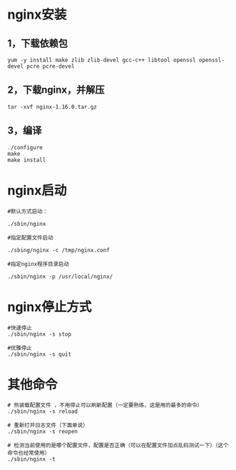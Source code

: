 # nginx安装

## 1，下载依赖包

```shell
yum -y install make zlib zlib-devel gcc-c++ libtool openssl openssl-devel pcre pcre-devel
```

## 2，下载nginx，并解压

```she
tar -xvf nginx-1.16.0.tar.gz
```

## 3，编译

```shell
./configure
make 
make install
```

# nginx启动

```shell
#默认方式启动：

./sbin/nginx

#指定配置文件启动

./sbing/nginx -c /tmp/nginx.conf

#指定nginx程序目录启动

./sbin/nginx -p /usr/local/nginx/
```

# nginx停止方式

```shell
#快速停止
./sbin/nginx -s stop

#优雅停止
./sbin/nginx -s quit
```

# 其他命令

```shell
# 热装载配置文件 ，不用停止可以刷新配置（一定要熟练，这是用的最多的命令）
./sbin/nginx -s reload

# 重新打开日志文件（下面单说）
./sbin/nginx -s reopen

# 检测当前使用的是哪个配置文件，配置是否正确（可以在配置文件加点乱码测试一下）（这个命令也经常使用）
./sbin/nginx -t
```

